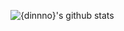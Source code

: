 ![{dinnno}'s github stats](https://github-readme-stats.vercel.app/api?username=dinnno&show_icons=true&&theme=gruvbox)
